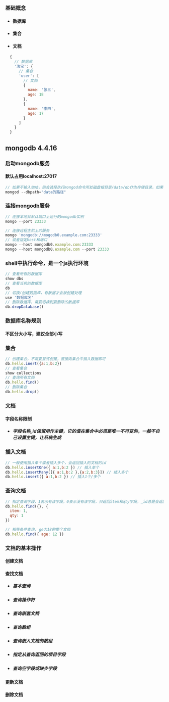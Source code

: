 ### 基础概念
- #### 数据库
- #### 集合
- #### 文档

```js
  {
    // 数据库
    '淘宝': {
      // 集合
      'user': [
        // 文档
        {
          name: '张三',
          age: 18
        },
        {
          name: '李四',
          age: 17
        }
      ]
    }
  }
```

## mongodb 4.4.16
### 启动mongodb服务
#### 默认占用localhost:27017
```js
// 如果不输入地址，则会选择执行mongod命令所处磁盘根目录/data/db作为存储目录，如果不存在，则报错
mongod --dbpath="data的路径"
```

### 连接mongodb服务
```js
// 连接本地非默认端口上运行的mongodb实例
mongo --port 23333

// 连接远程主机上的服务
mongo 'mongodb://mogodb0.example.com:23333'
// 或者指定host和端口
mongo --host mongodb0.example.com:23333
mongo --host mongodb0.example.com --port 23333
```

### shell中执行命令，是一个js执行环境
```js
// 查看所有的数据库
show dbs
// 查看当前的数据库
db
// 切换/创建数据库，有数据才会被创建处理
use '数据库名'
// 删除数据库，需要切换到要删除的数据库
db.dropDatabase()
```
### 数据库名称规则
#### 不区分大小写，建议全部小写

### 集合
```js
// 创建集合，不需要显式创建，直接向集合中插入数据即可
db.hello.inert({a:1,b:2})
// 查看集合
show collections
// 查询所有文档
db.hello.find()
// 删除集合
db.hello.drop()
```

### 文档
#### 字段名称限制
- ##### 字段名称_id保留用作主键，它的值在集合中必须是唯一不可变的，一般不自己设置主键，让系统生成

### 插入文档
```js
// 一般使用插入单个或者插入多个，会返回插入的文档的id
db.hello.insertOne({ a:1,b:2 }) // 插入单个
db.hello.insertMany([{ a:1,b:2 },{a:2,b:3}]) // 插入多个
db.hello.insert({ a:1,b:2 }) // 插入1个/多个
```

### 查询文档
```js
// 指定查询字段，1表示有该字段，0表示没有该字段，只返回item和qty字段，_id总是会返回的
db.hello.find({}, {
  item: 1,
  qty: 1
})

// 相等条件查询, ge为18的整个文档
db.hello.find({ age: 12 })
```

### 文档的基本操作

#### 创建文档

#### 查找文档
- ##### 基本查询
- ##### 查询操作符
- ##### 查询嵌套文档
- ##### 查询数组
- ##### 查询嵌入文档的数组
- ##### 指定从查询返回的项目字段
- ##### 查询空字段或缺少字段

#### 更新文档
#### 删除文档